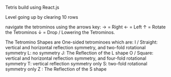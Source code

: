 Tetris build using React.js

Level going up by clearing 10 rows

navigate the tetrominos using the arrows key:
-> = Right
<- = Left
↑ = Rotate the Tetrominos
↓ = Drop / Lowering the Tetrominos.

The Tetromino Shapes are One-sided tetrominoes which are: 
I / Straight: vertical and horizontal reflection symmetry, and two-fold rotational symmetry
L: no symmetry
J: The Reflection of the L shape
O / Square: vertical and horizontal reflection symmetry, and four-fold rotational symmetry
T: vertical reflection symmetry only
S: two-fold rotational symmetry only
Z : The Reflection of the S shape




